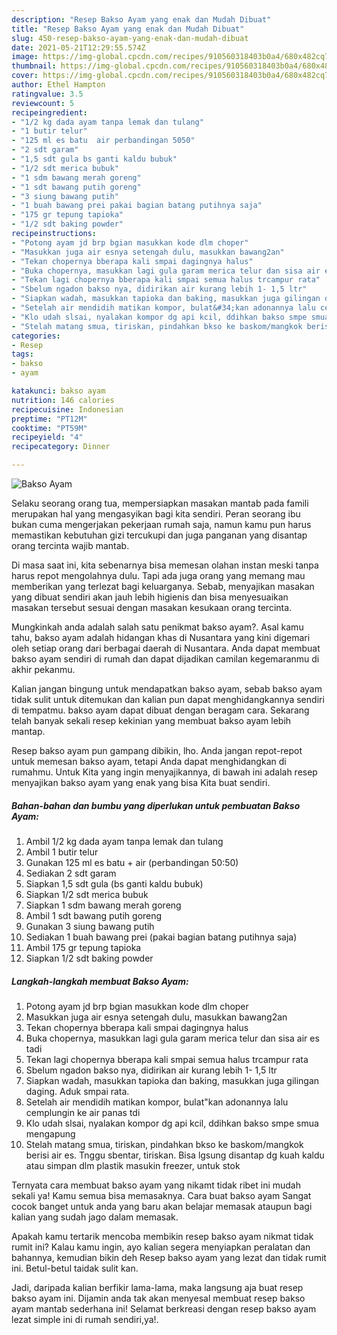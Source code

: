 ```yaml
---
description: "Resep Bakso Ayam yang enak dan Mudah Dibuat"
title: "Resep Bakso Ayam yang enak dan Mudah Dibuat"
slug: 450-resep-bakso-ayam-yang-enak-dan-mudah-dibuat
date: 2021-05-21T12:29:55.574Z
image: https://img-global.cpcdn.com/recipes/910560318403b0a4/680x482cq70/bakso-ayam-foto-resep-utama.jpg
thumbnail: https://img-global.cpcdn.com/recipes/910560318403b0a4/680x482cq70/bakso-ayam-foto-resep-utama.jpg
cover: https://img-global.cpcdn.com/recipes/910560318403b0a4/680x482cq70/bakso-ayam-foto-resep-utama.jpg
author: Ethel Hampton
ratingvalue: 3.5
reviewcount: 5
recipeingredient:
- "1/2 kg dada ayam tanpa lemak dan tulang"
- "1 butir telur"
- "125 ml es batu  air perbandingan 5050"
- "2 sdt garam"
- "1,5 sdt gula bs ganti kaldu bubuk"
- "1/2 sdt merica bubuk"
- "1 sdm bawang merah goreng"
- "1 sdt bawang putih goreng"
- "3 siung bawang putih"
- "1 buah bawang prei pakai bagian batang putihnya saja"
- "175 gr tepung tapioka"
- "1/2 sdt baking powder"
recipeinstructions:
- "Potong ayam jd brp bgian masukkan kode dlm choper"
- "Masukkan juga air esnya setengah dulu, masukkan bawang2an"
- "Tekan chopernya bberapa kali smpai dagingnya halus"
- "Buka chopernya, masukkan lagi gula garam merica telur dan sisa air es tadi"
- "Tekan lagi chopernya bberapa kali smpai semua halus trcampur rata"
- "Sbelum ngadon bakso nya, didirikan air kurang lebih 1- 1,5 ltr"
- "Siapkan wadah, masukkan tapioka dan baking, masukkan juga gilingan daging. Aduk smpai rata."
- "Setelah air mendidih matikan kompor, bulat&#34;kan adonannya lalu cemplungin ke air panas tdi"
- "Klo udah slsai, nyalakan kompor dg api kcil, ddihkan bakso smpe smua mengapung"
- "Stelah matang smua, tiriskan, pindahkan bkso ke baskom/mangkok berisi air es. Tnggu sbentar, tiriskan. Bisa lgsung disantap dg kuah kaldu atau simpan dlm plastik masukin freezer, untuk stok"
categories:
- Resep
tags:
- bakso
- ayam

katakunci: bakso ayam 
nutrition: 146 calories
recipecuisine: Indonesian
preptime: "PT12M"
cooktime: "PT59M"
recipeyield: "4"
recipecategory: Dinner

---
```



![Bakso Ayam](https://img-global.cpcdn.com/recipes/910560318403b0a4/680x482cq70/bakso-ayam-foto-resep-utama.jpg)

Selaku seorang orang tua, mempersiapkan masakan mantab pada famili merupakan hal yang mengasyikan bagi kita sendiri. Peran seorang ibu bukan cuma mengerjakan pekerjaan rumah saja, namun kamu pun harus memastikan kebutuhan gizi tercukupi dan juga panganan yang disantap orang tercinta wajib mantab.

Di masa  saat ini, kita sebenarnya bisa memesan olahan instan meski tanpa harus repot mengolahnya dulu. Tapi ada juga orang yang memang mau memberikan yang terlezat bagi keluarganya. Sebab, menyajikan masakan yang dibuat sendiri akan jauh lebih higienis dan bisa menyesuaikan masakan tersebut sesuai dengan masakan kesukaan orang tercinta. 



Mungkinkah anda adalah salah satu penikmat bakso ayam?. Asal kamu tahu, bakso ayam adalah hidangan khas di Nusantara yang kini digemari oleh setiap orang dari berbagai daerah di Nusantara. Anda dapat membuat bakso ayam sendiri di rumah dan dapat dijadikan camilan kegemaranmu di akhir pekanmu.

Kalian jangan bingung untuk mendapatkan bakso ayam, sebab bakso ayam tidak sulit untuk ditemukan dan kalian pun dapat menghidangkannya sendiri di tempatmu. bakso ayam dapat dibuat dengan beragam cara. Sekarang telah banyak sekali resep kekinian yang membuat bakso ayam lebih mantap.

Resep bakso ayam pun gampang dibikin, lho. Anda jangan repot-repot untuk memesan bakso ayam, tetapi Anda dapat menghidangkan di rumahmu. Untuk Kita yang ingin menyajikannya, di bawah ini adalah resep menyajikan bakso ayam yang enak yang bisa Kita buat sendiri.

<!--inarticleads1-->

##### Bahan-bahan dan bumbu yang diperlukan untuk pembuatan Bakso Ayam:

1. Ambil 1/2 kg dada ayam tanpa lemak dan tulang
1. Ambil 1 butir telur
1. Gunakan 125 ml es batu + air (perbandingan 50:50)
1. Sediakan 2 sdt garam
1. Siapkan 1,5 sdt gula (bs ganti kaldu bubuk)
1. Siapkan 1/2 sdt merica bubuk
1. Siapkan 1 sdm bawang merah goreng
1. Ambil 1 sdt bawang putih goreng
1. Gunakan 3 siung bawang putih
1. Sediakan 1 buah bawang prei (pakai bagian batang putihnya saja)
1. Ambil 175 gr tepung tapioka
1. Siapkan 1/2 sdt baking powder




<!--inarticleads2-->

##### Langkah-langkah membuat Bakso Ayam:

1. Potong ayam jd brp bgian masukkan kode dlm choper
1. Masukkan juga air esnya setengah dulu, masukkan bawang2an
1. Tekan chopernya bberapa kali smpai dagingnya halus
1. Buka chopernya, masukkan lagi gula garam merica telur dan sisa air es tadi
1. Tekan lagi chopernya bberapa kali smpai semua halus trcampur rata
1. Sbelum ngadon bakso nya, didirikan air kurang lebih 1- 1,5 ltr
1. Siapkan wadah, masukkan tapioka dan baking, masukkan juga gilingan daging. Aduk smpai rata.
1. Setelah air mendidih matikan kompor, bulat&#34;kan adonannya lalu cemplungin ke air panas tdi
1. Klo udah slsai, nyalakan kompor dg api kcil, ddihkan bakso smpe smua mengapung
1. Stelah matang smua, tiriskan, pindahkan bkso ke baskom/mangkok berisi air es. Tnggu sbentar, tiriskan. Bisa lgsung disantap dg kuah kaldu atau simpan dlm plastik masukin freezer, untuk stok




Ternyata cara membuat bakso ayam yang nikamt tidak ribet ini mudah sekali ya! Kamu semua bisa memasaknya. Cara buat bakso ayam Sangat cocok banget untuk anda yang baru akan belajar memasak ataupun bagi kalian yang sudah jago dalam memasak.

Apakah kamu tertarik mencoba membikin resep bakso ayam nikmat tidak rumit ini? Kalau kamu ingin, ayo kalian segera menyiapkan peralatan dan bahannya, kemudian bikin deh Resep bakso ayam yang lezat dan tidak rumit ini. Betul-betul taidak sulit kan. 

Jadi, daripada kalian berfikir lama-lama, maka langsung aja buat resep bakso ayam ini. Dijamin anda tak akan menyesal membuat resep bakso ayam mantab sederhana ini! Selamat berkreasi dengan resep bakso ayam lezat simple ini di rumah sendiri,ya!.

